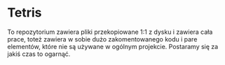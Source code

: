 # Tetris

To repozytorium zawiera pliki przekopiowane 1:1 z dysku i zawiera cała prace, toteż zawiera w sobie dużo zakomentowanego kodu i pare elementów, które nie są używane w ogólnym projekcie. Postaramy się za jakiś czas to ogarnąć.
